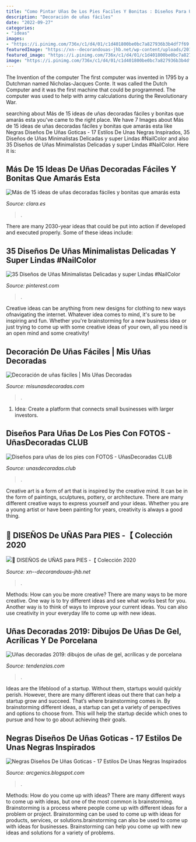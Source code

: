 ```yaml
---
title: "Como Pintar Uñas De Los Pies Faciles Y Bonitas : Diseños Para Uñas De Los Pies Con Fotos"
description: "Decoración de uñas fáciles"
date: "2022-09-27"
categories:
- "ideas"
images:
- "https://i.pinimg.com/736x/c1/d4/01/c1d401800be0bc7a827936b3b4df7f69.jpg"
featuredImage: "https://xn--decorandouas-jhb.net/wp-content/uploads/2017/07/unas-decoradas-juveniles-para-el-pie-10.jpg"
featured_image: "https://i.pinimg.com/736x/c1/d4/01/c1d401800be0bc7a827936b3b4df7f69.jpg"
image: "https://i.pinimg.com/736x/c1/d4/01/c1d401800be0bc7a827936b3b4df7f69.jpg"
---
```



The Invention of the computer
The first computer was invented in 1795 by a Dutchman named Nicholas-Jacques Conte. It was called the Dutch Computer and it was the first machine that could be programmed. The computer was used to help with army calculations during the Revolutionary War.

	

		
searching about Más de 15 ideas de uñas decoradas fáciles y bonitas que amarás esta you've came to the right place. We have 7 Images about Más de 15 ideas de uñas decoradas fáciles y bonitas que amarás esta like Negras Diseños De Uñas Goticas - 17 Estilos De Unas Negras Inspirados, 35 Diseños de Uñas Minimalistas Delicadas y super Lindas #NailColor and also 35 Diseños de Uñas Minimalistas Delicadas y super Lindas #NailColor. Here it is:
		
    
## Más De 15 Ideas De Uñas Decoradas Fáciles Y Bonitas Que Amarás Esta

<img loading=lazy src="http://www.clara.es/medio/2019/10/09/manicura-otono_25d55290_915x1177.jpg" onerror="this.onerror=null;this.src='https://tse3.mm.bing.net/th?id=OIP.INq9A7DYsrpWcYPopDCHhQHaJh&amp;pid=15.1';" alt="Más de 15 ideas de uñas decoradas fáciles y bonitas que amarás esta">

_Source: clara.es_

>. 

	

There are many 2030-year ideas that could be put into action if developed and executed properly. Some of these ideas include:

    
## 35 Diseños De Uñas Minimalistas Delicadas Y Super Lindas #NailColor

<img loading=lazy src="https://i.pinimg.com/736x/c1/d4/01/c1d401800be0bc7a827936b3b4df7f69.jpg" onerror="this.onerror=null;this.src='https://tse3.mm.bing.net/th?id=OIP.44oi1url2Tq4fzDH-gdy7wAAAA&amp;pid=15.1';" alt="35 Diseños de Uñas Minimalistas Delicadas y super Lindas #NailColor">

_Source: pinterest.com_

>. 

	

Creative ideas can be anything from new designs for clothing to new ways ofnavigating the internet. Whatever idea comes to mind, it's sure to be inspiring and fun. Whether you're brainstorming for a new business idea or just trying to come up with some creative ideas of your own, all you need is an open mind and some creativity!

    
## Decoración De Uñas Fáciles | Mis Uñas Decoradas

<img loading=lazy src="https://www.misunasdecoradas.com/wp-content/uploads/2016/10/unas-faciles-11.jpg" onerror="this.onerror=null;this.src='https://tse4.mm.bing.net/th?id=OIP.J9Kr5RgE4Zs0O3Oxs66uPwHaFj&amp;pid=15.1';" alt="Decoración de uñas fáciles | Mis Uñas Decoradas">

_Source: misunasdecoradas.com_

>. 

	

1. Idea: Create a platform that connects small businesses with larger investors.

    
## Diseños Para Uñas De Los Pies Con FOTOS - UñasDecoradas CLUB

<img loading=lazy src="https://unasdecoradas.club/wp-content/uploads/2016/08/diseno-para-unas-delos-pies-rayas.jpg" onerror="this.onerror=null;this.src='https://tse1.mm.bing.net/th?id=OIP.YkVPSnuyrLx5OFbFTdOUFAHaEv&amp;pid=15.1';" alt="Diseños para uñas de los pies con FOTOS - UñasDecoradas CLUB">

_Source: unasdecoradas.club_

>. 

	

Creative art is a form of art that is inspired by the creative mind. It can be in the form of paintings, sculptures, pottery, or architecture. There are many different creative ways to express yourself and your ideas. Whether you are a young artist or have been painting for years, creativity is always a good thing.

    
## 🥇 DISEÑOS De UÑAS Para PIES -【 Colección 2020

<img loading=lazy src="https://xn--decorandouas-jhb.net/wp-content/uploads/2017/07/unas-decoradas-juveniles-para-el-pie-10.jpg" onerror="this.onerror=null;this.src='https://tse2.mm.bing.net/th?id=OIP.UHb6uJcgMIg--egZIGaOzgHaHa&amp;pid=15.1';" alt="🥇 DISEÑOS de UÑAS para PIES -【 Colección 2020">

_Source: xn--decorandouas-jhb.net_

>. 

	

Methods: How can you be more creative?
There are many ways to be more creative. One way is to try different ideas and see what works best for you. Another way is to think of ways to improve your current ideas. You can also use creativity in your everyday life to come up with new ideas.

    
## Uñas Decoradas 2019: Dibujos De Uñas De Gel, Acrílicas Y De Porcelana

<img loading=lazy src="https://tendenzias.com/wp-content/uploads/2020/06/dibujos-para-pintar-unas-600x450.png?603b75&amp;603b75" onerror="this.onerror=null;this.src='https://tse2.mm.bing.net/th?id=OIP.xxN0McJus6L4t1WN3mJFkgHaFj&amp;pid=15.1';" alt="Uñas decoradas 2019: dibujos de uñas de gel, acrílicas y de porcelana">

_Source: tendenzias.com_

>. 

	

Ideas are the lifeblood of a startup. Without them, startups would quickly perish. However, there are many different ideas out there that can help a startup grow and succeed. That’s where brainstorming comes in. By brainstorming different ideas, a startup can get a variety of perspectives and options to choose from. This will help the startup decide which ones to pursue and how to go about achieving their goals.

    
## Negras Diseños De Uñas Goticas - 17 Estilos De Unas Negras Inspirados

<img loading=lazy src="https://i.pinimg.com/originals/cb/47/b8/cb47b8ebc658001cf164a680f62f3a20.jpg" onerror="this.onerror=null;this.src='https://tse4.mm.bing.net/th?id=OIP.6TFGGurQ7Zgpq0y0MPUYkAHaHa&amp;pid=15.1';" alt="Negras Diseños De Uñas Goticas - 17 Estilos De Unas Negras Inspirados">

_Source: arcgenics.blogspot.com_

>. 

	

Methods: How do you come up with ideas?
There are many different ways to come up with ideas, but one of the most common is brainstorming. Brainstorming is a process where people come up with different ideas for a problem or project. Brainstorming can be used to come up with ideas for products, services, or solutions.brainstorming can also be used to come up with ideas for businesses. Brainstorming can help you come up with new ideas and solutions for a variety of problems.

